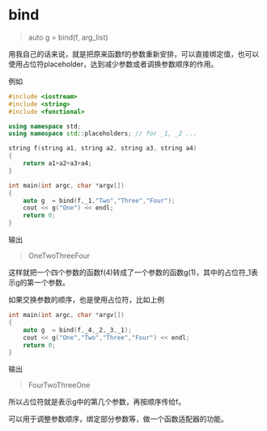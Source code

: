 # bind

> auto g = bind(f, arg_list)

用我自己的话来说，就是把原来函数f的参数重新安排，可以直接绑定值，也可以使用占位符placeholder，达到减少参数或者调换参数顺序的作用。

例如
```cpp
#include <iostream>
#include <string>
#include <functional>

using namespace std;
using namespace std::placeholders; // for _1, _2 ...

string f(string a1, string a2, string a3, string a4)
{
    return a1+a2+a3+a4;
}

int main(int argc, char *argv[])
{
    auto g  = bind(f,_1,"Two","Three","Four");
    cout << g("One") << endl;
    return 0;
}
```
输出
> OneTwoThreeFour

这样就把一个四个参数的函数f(4)转成了一个参数的函数g(1)，其中的占位符_1表示g的第一个参数。


如果交换参数的顺序，也是使用占位符，比如上例
```cpp
int main(int argc, char *argv[])
{
    auto g  = bind(f,_4,_2,_3,_1);
    cout << g("One","Two","Three","Four") << endl;
    return 0;
}
```
输出
> FourTwoThreeOne

所以占位符就是表示g中的第几个参数，再按顺序传给f。

可以用于调整参数顺序，绑定部分参数等，做一个函数适配器的功能。
